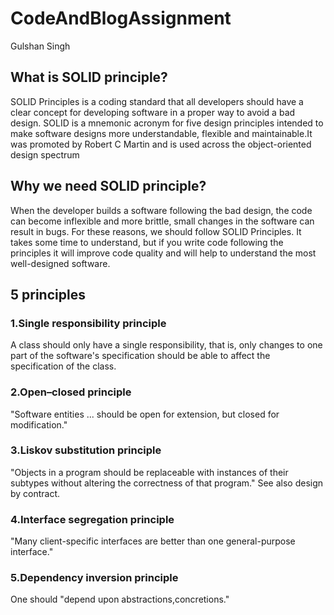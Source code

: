 # CodeAndBlogAssignment
Gulshan Singh

## What is SOLID principle?

SOLID Principles is a coding standard that all developers should have a clear concept for developing software in a proper way to avoid a bad design. SOLID is a mnemonic acronym for five design principles intended to make software designs more understandable, flexible and maintainable.It was promoted by Robert C Martin and is used across the object-oriented design spectrum


## Why we need SOLID principle?
When the developer builds a software following the bad design, the code can become inflexible and more brittle, small changes in the software can result in bugs. For these reasons, we should follow SOLID Principles. It takes some time to understand, but if you write code following the principles it will improve code quality and will help to understand the most well-designed software.

## 5 principles

### 1.Single responsibility principle
A class should only have a single responsibility, that is, only changes to one part of the software's specification should be able to affect the specification of the class.

### 2.Open–closed principle
"Software entities ... should be open for extension, but closed for modification."

### 3.Liskov substitution principle
"Objects in a program should be replaceable with instances of their subtypes without altering the correctness of that program." See also design by contract.

### 4.Interface segregation principle
"Many client-specific interfaces are better than one general-purpose interface."

### 5.Dependency inversion principle
One should "depend upon abstractions,concretions."

